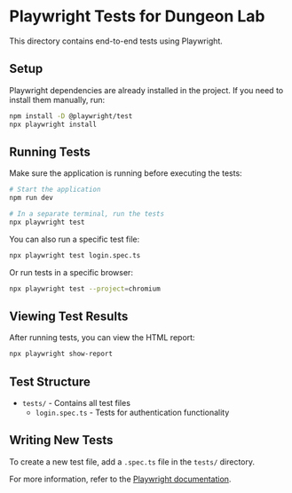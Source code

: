 # Playwright Tests for Dungeon Lab

This directory contains end-to-end tests using Playwright.

## Setup

Playwright dependencies are already installed in the project. If you need to install them manually, run:

```bash
npm install -D @playwright/test
npx playwright install
```

## Running Tests

Make sure the application is running before executing the tests:

```bash
# Start the application
npm run dev

# In a separate terminal, run the tests
npx playwright test
```

You can also run a specific test file:

```bash
npx playwright test login.spec.ts
```

Or run tests in a specific browser:

```bash
npx playwright test --project=chromium
```

## Viewing Test Results

After running tests, you can view the HTML report:

```bash
npx playwright show-report
```

## Test Structure

- `tests/` - Contains all test files
  - `login.spec.ts` - Tests for authentication functionality

## Writing New Tests

To create a new test file, add a `.spec.ts` file in the `tests/` directory.

For more information, refer to the [Playwright documentation](https://playwright.dev/docs/intro). 